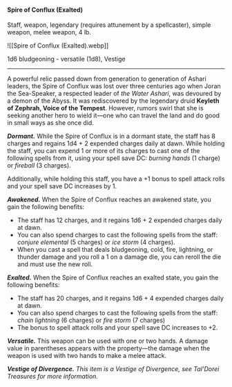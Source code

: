 #### Spire of Conflux (Exalted)

Staff, weapon, legendary (requires attunement by a spellcaster), simple weapon, melee weapon, 4 lb.

![[Spire of Conflux (Exalted).webp]]

1d6 bludgeoning  - versatile (1d8), Vestige

---

A powerful relic passed down from generation to generation of Ashari leaders, the Spire of Conflux was lost over three centuries ago when Joran the Sea-Speaker, a respected leader of *the Water Ashari*, was devoured by a demon of the Abyss. It was rediscovered by the legendary druid **Keyleth of Zephrah, Voice of the Tempest**. However, rumors swirl that she is seeking another hero to wield it—one who can travel the land and do good in small ways as she once did.

***Dormant.*** While the Spire of Conflux is in a dormant state, the staff has 8 charges and regains 1d4 + 2 expended charges daily at dawn. While holding the staff, you can expend 1 or more of its charges to cast one of the following spells from it, using your spell save DC: *burning hands* (1 charge) or *fireball* (3 charges).

Additionally, while holding this staff, you have a +1 bonus to spell attack rolls and your spell save DC increases by 1.

***Awakened.*** When the Spire of Conflux reaches an awakened state, you gain the following benefits:

- The staff has 12 charges, and it regains 1d6 + 2 expended charges daily at dawn.
- You can also spend charges to cast the following spells from the staff: *conjure elemental* (5 charges) or *ice storm* (4 charges).
- When you cast a spell that deals bludgeoning, cold, fire, lightning, or thunder damage and you roll a 1 on a damage die, you can reroll the die and must use the new roll.

***Exalted.*** When the Spire of Conflux reaches an exalted state, you gain the following benefits:

- The staff has 20 charges, and it regains 1d6 + 4 expended charges daily at dawn.
- You can also spend charges to cast the following spells from the staff: *chain lightning* (6 charges) or *fire storm* (7 charges)
- The bonus to spell attack rolls and your spell save DC increases to +2.

***Versatile.*** This weapon can be used with one or two hands. A damage value in parentheses appears with the property—the damage when the weapon is used with two hands to make a melee attack.

***Vestige of Divergence.*** *This item is a Vestige of Divergence, see *Tal'Dorei Treasures* for more information.*



